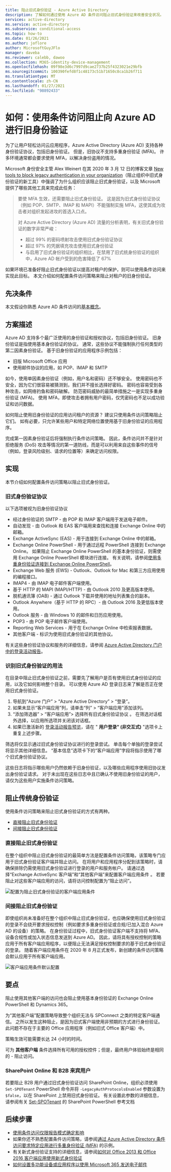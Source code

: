 ```yaml
---
title: 阻止旧式身份验证 - Azure Active Directory
description: 了解如何通过使用 Azure AD 条件访问阻止旧式身份验证来改善安全状况。
services: active-directory
ms.service: active-directory
ms.subservice: conditional-access
ms.topic: how-to
ms.date: 01/26/2021
ms.author: joflore
author: MicrosoftGuyJFlo
manager: daveba
ms.reviewer: calebb, dawoo
ms.collection: M365-identity-device-management
ms.openlocfilehash: 09f98e3d6c7997d9cae2737b25f4323021e29bfb
ms.sourcegitcommit: 100390fefd8f1c48173c51b71650c8ca1b26f711
ms.translationtype: MT
ms.contentlocale: zh-CN
ms.lasthandoff: 01/27/2021
ms.locfileid: "98892433"
---
```

# <a name="how-to-block-legacy-authentication-to-azure-ad-with-conditional-access"></a>如何：使用条件访问阻止向 Azure AD 进行旧身份验证   

为了让用户轻松访问云应用程序，Azure Active Directory (Azure AD) 支持各种身份验证协议，包括旧身份验证。 但是，旧协议不支持多重身份验证 (MFA)。 许多环境通常都会要求使用 MFA，以解决身份盗用的情况。 

Microsoft 身份安全主管 Alex Weinert 在其 2020 年 3 月 12 日的博客文章 [New tools to block legacy authentication in your organization](https://techcommunity.microsoft.com/t5/azure-active-directory-identity/new-tools-to-block-legacy-authentication-in-your-organization/ba-p/1225302#)（阻止组织中旧式身份验证的新工具）中强调了为什么组织应该阻止旧式身份验证，以及 Microsoft 提供了哪些其他工具来完成此任务：

> 要使 MFA 生效，还需要阻止旧式身份验证。 这是因为旧式身份验证协议（例如 POP、SMTP、IMAP 和 MAPI）不能强制实施 MFA，这使其成为攻击者对组织发起进攻的首选入口点。
> 
>对 Azure Active Directory (Azure AD) 流量的分析表明，有关旧式身份验证的数字非常严峻：
> 
> - 超过 99% 的密码喷射攻击使用旧式身份验证协议
> - 超过 97% 的凭据填充攻击使用旧式身份验证
> - 与启用了旧式身份验证的组织相比，在禁用了旧式统身份验证的组织中，Azure AD 帐户受到的危害降低了 67%
>

如果环境已准备好阻止旧式身份验证以提高对租户的保护，则可以使用条件访问来实现此目标。 本文介绍如何配置条件访问策略来阻止对租户的旧身份验证。

## <a name="prerequisites"></a>先决条件

本文假设你熟悉 Azure AD 条件访问的[基本概念](overview.md)。

## <a name="scenario-description"></a>方案描述

Azure AD 支持多个最广泛使用的身份验证和授权协议，包括旧身份验证。 旧身份验证是指使用基本身份验证的协议。 通常，这些协议不能强制执行任何类型的第二因素身份验证。 基于旧身份验证的应用程序示例包括：

- 旧版 Microsoft Office 应用
- 使用邮件协议的应用，如 POP、IMAP 和 SMTP

如今，使用单因素身份验证（例如，用户名和密码）还不够安全。 使用密码也不安全，因为它们很容易被猜测到，我们并不擅长选择好密码。 密码也容易受到各种攻击，如网络钓鱼和密码破解。 防范密码威胁的最简单措施之一是实现多重身份验证 (MFA)。 使用 MFA，即使攻击者拥有用户密码，仅凭密码也不足以成功验证和访问数据。

如何阻止使用旧身份验证的应用访问租户的资源？ 建议只使用条件访问策略阻止它们。 如有必要，只允许某些用户和特定网络位置使用基于旧身份验证的应用程序。

完成第一因素身份验证后将强制执行条件访问策略。 因此，条件访问并不是针对拒绝服务 (DoS) 攻击等情况的第一道防线，而是可以利用来自这些事件的信号（例如，登录风险级别、请求的位置等）来确定访问权限。

## <a name="implementation"></a>实现

本节介绍如何配置条件访问策略以阻止旧式身份验证。 

### <a name="legacy-authentication-protocols"></a>旧式身份验证协议

以下选项被视为旧身份验证协议

- 经过身份验证的 SMTP - 由 POP 和 IMAP 客户端用于发送电子邮件。
- 自动发现 - 由 Outlook 和 EAS 客户端用来查找和连接 Exchange Online 中的邮箱。
- Exchange ActiveSync (EAS) - 用于连接到 Exchange Online 中的邮箱。
- Exchange Online PowerShell - 用于通过远程 PowerShell 连接到 Exchange Online。 如果阻止 Exchange Online PowerShell 的基本身份验证，则需使用 Exchange Online PowerShell 模块进行连接。 有关说明，请参阅[使用多重身份验证连接到 Exchange Online PowerShell](/powershell/exchange/exchange-online/connect-to-exchange-online-powershell/mfa-connect-to-exchange-online-powershell)。
- Exchange Web 服务 (EWS) - Outlook、Outlook for Mac 和第三方应用使用的编程接口。
- IMAP4 - 由 IMAP 电子邮件客户端使用。
- 基于 HTTP 的 MAPI (MAPI/HTTP) - 由 Outlook 2010 及更高版本使用。
- 脱机通讯簿 (OAB) - 通过 Outlook 下载并使用的地址列表集合的副本。
- Outlook Anywhere（基于 HTTP 的 RPC）- 由 Outlook 2016 及更低版本使用。
- Outlook 服务 - 由 Windows 10 的邮件和日历应用使用。
- POP3 - 由 POP 电子邮件客户端使用。
- Reporting Web Services - 用于在 Exchange Online 中检索报表数据。
- 其他客户端 - 标识为使用旧式身份验证的其他协议。

有关这些身份验证协议和服务的详细信息，请参阅 [Azure Active Directory 门户中的登录活动报告](../reports-monitoring/concept-sign-ins.md#filter-sign-in-activities)。

### <a name="identify-legacy-authentication-use"></a>识别旧式身份验证的用法

在目录中阻止旧式身份验证之前，需要先了解用户是否有使用旧式身份验证的应用，以及它如何影响整个目录。 可以使用 Azure AD 登录日志来了解是否正在使用旧式身份验证。

1. 导航到“Azure 门户” > “Azure Active Directory” > “登录”。  
1. 如果未显示“客户端应用”列，请单击“列” > “客户端应用”添加该列。 
1. “添加筛选器” > “客户端应用”> 选择所有旧式身份验证协议 。 在筛选对话框外选择，以应用所选项并关闭该对话框。
1. 如果已激活新的 [登录活动报告预览](../reports-monitoring/concept-all-sign-ins.md)，请在 " **用户登录" (非交互式)** "选项卡上重复上述步骤。

筛选将仅显示通过旧式身份验证协议进行的登录尝试。 单击每个单独的登录尝试将显示其他详细信息。 “基本信息”选项卡下的“客户端应用”字段将指示使用了哪个旧式身份验证协议。

这些日志将指示哪些用户仍然依赖于旧身份验证，以及哪些应用程序使用旧协议发出身份验证请求。 对于未出现在这些日志中且已确认不使用旧身份验证的用户，请仅为这些用户实施条件访问策略。

## <a name="block-legacy-authentication"></a>阻止传统身份验证 

使用条件访问策略来阻止旧式身份验证的方式有两种。

- [直接阻止旧式身份验证](#directly-blocking-legacy-authentication)
- [间接阻止旧式身份验证](#indirectly-blocking-legacy-authentication)
 
### <a name="directly-blocking-legacy-authentication"></a>直接阻止旧式身份验证

在整个组织中阻止旧式身份验证的最简单方法是配置条件访问策略，该策略专门应用于旧式身份验证客户端并阻止访问。 在将用户和应用程序分配到该策略时，请确保排除仍需使用旧式身份验证进行登录的用户和服务帐户。 请通过选择“Exchange ActiveSync 客户端”和“其他客户端”来配置客户端应用条件 。 若要阻止对这些客户端应用的访问，请将访问控制配置为“阻止访问”。

![配置为阻止旧式身份验证的客户端应用条件](./media/block-legacy-authentication/client-apps-condition-configured-yes.png)

### <a name="indirectly-blocking-legacy-authentication"></a>间接阻止旧式身份验证

即使组织尚未准备好在整个组织中阻止旧式身份验证，也应确保使用旧式身份验证的登录不会绕开要求授权控制（例如要求多重身份验证或合规/已加入混合 Azure AD 的设备）的策略。 在身份验证过程中，旧式身份验证客户端不支持将 MFA、设备合规性或加入状态信息发送到 Azure AD。 因此，请将具有授权控制的策略应用于所有客户端应用程序，以便阻止无法满足授权控制要求的基于旧式身份验证的登录。 随着客户端应用条件在 2020 年 8 月正式发布，新创建的条件访问策略会默认应用于所有客户端应用。

![客户端应用条件默认配置](./media/block-legacy-authentication/client-apps-condition-configured-no.png)

## <a name="what-you-should-know"></a>要点

阻止使用其他客户端的访问也会阻止使用基本身份验证的 Exchange Online PowerShell 和 Dynamics 365。

为“其他客户端”配置策略导致整个组织无法与 SPConnect 之类的特定客户端通信。 之所以发生这种阻止，是因为旧式客户端使用非预期的方式进行身份验证。 此问题不存在于主要的 Office 应用程序（例如旧式 Office 客户端）中。

策略生效可能需要长达 24 小时的时间。

可为 **其他客户端** 条件选择所有可用的授权控件；但是，最终用户体验始终是相同的 - 阻止访问。

### <a name="sharepoint-online-and-b2b-guest-users"></a>SharePoint Online 和 B2B 来宾用户

若要阻止 B2B 用户通过旧式身份验证访问 SharePoint Online，组织必须使用 `Set-SPOTenant` PowerShell 命令并将 `-LegacyAuthProtocolsEnabled` 参数设置为 `$false`，以在 SharePoint 上禁用旧式身份验证。 有关设置此参数的详细信息，请参阅有关 [Set-SPOTenant](/powershell/module/sharepoint-online/set-spotenant) 的 SharePoint PowerShell 参考文档

## <a name="next-steps"></a>后续步骤

- [使用条件访问仅限报告模式确定影响](howto-conditional-access-insights-reporting.md)
- 如果你还不熟悉配置条件访问策略，请参阅[通过 Azure Active Directory 条件访问要求特定应用进行多重身份验证 (MFA)](../authentication/tutorial-enable-azure-mfa.md) 的示例。
- 有关新式身份验证支持的详细信息，请参阅[如何对 Office 2013 和 Office 2016 客户端应用使用新式身份验证](/office365/enterprise/modern-auth-for-office-2013-and-2016) 
- [如何设置多功能设备或应用程序以使用 Microsoft 365 发送电子邮件](/exchange/mail-flow-best-practices/how-to-set-up-a-multifunction-device-or-application-to-send-email-using-microsoft-365-or-office-365)